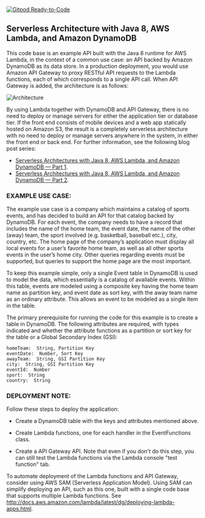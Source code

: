 [![Gitpod Ready-to-Code](https://img.shields.io/badge/Gitpod-Ready--to--Code-blue?logo=gitpod)](https://gitpod.io/#https://github.com/aws-samples/lambda-java8-dynamodb) 

## Serverless Architecture with Java 8, AWS Lambda, and Amazon DynamoDB 

This code base is an example API built with the Java 8 runtime for AWS Lambda, in
the context of a common use case:  an API backed by Amazon DynamoDB as its data store.  In a production deployment, you would use Amazon API Gateway to proxy RESTful API requests to the Lambda functions, each of which corresponds to a single API call.  When API Gateway is added, the architecture is as follows:

![Architecture](images/architecture.jpg)

By using Lambda together with DynamoDB and API Gateway, there is no need to deploy or manage servers for either the application tier or database tier.  If the front end consists of mobile devices and a web app statically hosted on Amazon S3, the result is a completely serverless architecture with no need to deploy or manage servers anywhere in the system, in either the front end or back end.  For further information, see the following blog post series:
- [Serverless Architectures with Java 8, AWS Lambda, and Amazon DynamoDB — Part 1](https://aws.amazon.com/blogs/startups/serverless-architectures-with-java-8-aws-lambda-and-amazon-dynamodb-part-1/).
- [Serverless Architectures with Java 8, AWS Lambda, and Amazon DynamoDB — Part 2](https://aws.amazon.com/blogs/startups/serverless-architectures-with-java-8-aws-lambda-and-amazon-dynamodb-part-2/).

### EXAMPLE USE CASE:

The example use case is a company which maintains a catalog of sports events, and has decided
to build an API for that catalog backed by DynamoDB.  For each event, the company needs to
have a record that includes the name of the home team, the event date, the name of the other
(away) team,  the sport involved (e.g. basketball, baseball etc.), city, country, etc.  The
home page of the company’s application must display all local events for a user’s favorite
home team, as well as all other sports events in the user’s home city.  Other queries regarding 
events must be supported, but queries to support the home page are the most important.

To keep this example simple, only a single Event table in DynamoDB is used to model the data,
which essentially is a catalog of available events.  Within this table, events are modeled using
a composite key having the home team name as partition key, and event date as sort key, with
the away team name as an ordinary attribute.  This allows an event to be modeled as a single item
in the table.

The primary prerequisite for running the code for this example is to create a table in DynamoDB.
The following attributes are required, with types indicated and whether the attribute functions
as a partition or sort key for the table or a Global Secondary Index (GSI):

	homeTeam:  String, Partition Key
	eventDate:  Number, Sort Key
	awayTeam:  String, GSI Partition Key
	city:  String, GSI Partition Key
	eventId:  Number
	sport:  String
	country:  String


### DEPLOYMENT NOTE:

Follow these steps to deploy the application:

-  Create a DynamoDB table with the keys and attributes mentioned above.

-  Create Lambda functions, one for each handler in the EventFunctions class.

-  Create a API Gateway API.  Note that even if you don't do this step, you can still test the Lambda functions via the Lambda console "test function" tab.

To automate deployment of the Lambda functions and API Gateway, consider using AWS SAM (Serverless Application Model).  Using SAM can simplify deploying an API, such as this one, built with a single code base that supports multiple Lambda functions.  See http://docs.aws.amazon.com/lambda/latest/dg/deploying-lambda-apps.html.

